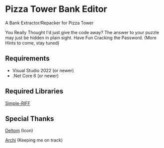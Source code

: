 # Pizza Tower Bank Editor
A Bank Extractor/Repacker for Pizza Tower

You Really Thought I'd just give the code away?
The answer to your puzzle may just be hidden in plain sight.
Have Fun Cracking the Password.
(More Hints to come, stay tuned)

## Requirements
- Visual Studio 2022 (or newer)
- .Net Core 6 (or newer)

## Required Libraries
[Simple-RIFF](https://github.com/Radix-Comet/RIFF-Parser)


## Special Thanks
[Deltom](https://deltomx3.carrd.co/) (Icon)

[Archi](https://twitter.com/TheBuisnessPyro) (Keeping me on track)
